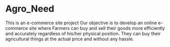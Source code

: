# Agro_Need
This is an e-commerce site project
Our objective is to develop an online e-commerce site where Farmers can buy and sell their goods more efficiently and accurately regardless of his/her physical position. They can buy their agricultural things at the actual price and without any hassle.

